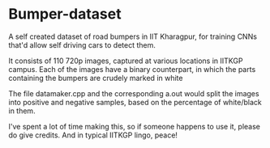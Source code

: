 # Bumper-dataset
A self created dataset of road bumpers in IIT Kharagpur, for training CNNs that'd allow self driving cars to detect them.

It consists of 110 720p images, captured at various locations in IITKGP campus. Each of the images have a binary counterpart, in which the parts containing the bumpers are crudely marked in white

The file datamaker.cpp and the corresponding a.out would split the images into positive and negative samples, based on the percentage of white/black in them.

I've spent a lot of time making this, so if someone happens to use it, please do give credits. And in typical IITKGP lingo, peace!
